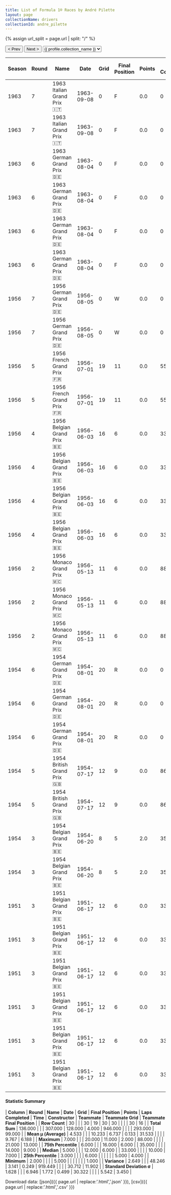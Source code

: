 ```yaml
---
title: List of Formula 1® Races by André Pilette
layout: page
collectionName: drivers
collectionId: andre_pilette
---
```


{% assign url_split = page.url | split: "/" %}
<div id="collection-navigation">
<button onclick="selector.options[selector.selectedIndex-1].value && (window.location = selector.options[selector.selectedIndex-1].value);">&lt; Prev</button>
<button onclick="selector.options[selector.selectedIndex+1].value && (window.location = selector.options[selector.selectedIndex+1].value);">Next &gt;</button>
<select id="selector" onchange="this.options[this.selectedIndex].value && (window.location = this.options[this.selectedIndex].value);">
  {% for collectionId in site.data[page.collectionName].refs %}
    {% if collectionId == page.collectionId %}
      {% assign selected = "selected" %}
    {% else %}
      {% assign selected = "" %}
    {% endif %}
    {% assign profile = site.data[page.collectionName][collectionId].profile %}
    <option value="/f1/{{ page.collectionName }}/{{ collectionId }}/{{ url_split[4] }}" {{ selected }}>{{ profile.collection_name }}</option>
  {% endfor %}
</select>
</div>

| Season | Round | Name | Date | Grid | Final Position | Points | Laps Completed | Time | Constructor | Teammate | Teammate Grid | Teammate Final Position |
|--|--|--|--|--|--|--|--|--|--|--|--|--|
| 1963 | 7 | 1963 Italian Grand Prix 🇮🇹 | 1963-09-08 | 0 | F | 0.0 | 0 |   | Lotus-Climax 🇬🇧 | [Jim Clark 🇬🇧](/f1/drivers/clark) | 3 | 1 |
| 1963 | 7 | 1963 Italian Grand Prix 🇮🇹 | 1963-09-08 | 0 | F | 0.0 | 0 |   | Lotus-Climax 🇬🇧 | [Mike Spence 🇬🇧](/f1/drivers/spence) | 9 | 13 |
| 1963 | 6 | 1963 German Grand Prix 🇩🇪 | 1963-08-04 | 0 | F | 0.0 | 0 |   | Lotus-Climax 🇬🇧 | [Jim Clark 🇬🇧](/f1/drivers/clark) | 1 | 2 |
| 1963 | 6 | 1963 German Grand Prix 🇩🇪 | 1963-08-04 | 0 | F | 0.0 | 0 |   | Lotus-Climax 🇬🇧 | [Trevor Taylor 🇬🇧](/f1/drivers/trevor_taylor) | 18 | 8 |
| 1963 | 6 | 1963 German Grand Prix 🇩🇪 | 1963-08-04 | 0 | F | 0.0 | 0 |   | Lotus-Climax 🇬🇧 | [Bernard Collomb 🇫🇷](/f1/drivers/collomb) | 21 | 10 |
| 1963 | 6 | 1963 German Grand Prix 🇩🇪 | 1963-08-04 | 0 | F | 0.0 | 0 |   | Lotus-Climax 🇬🇧 | [Tim Parnell 🇬🇧](/f1/drivers/parnell) | 0 | F |
| 1956 | 7 | 1956 German Grand Prix 🇩🇪 | 1956-08-05 | 0 | W | 0.0 | 0 |   | Gordini 🇫🇷 | [André Milhoux 🇧🇪](/f1/drivers/milhoux) | 21 | R |
| 1956 | 7 | 1956 German Grand Prix 🇩🇪 | 1956-08-05 | 0 | W | 0.0 | 0 |   | Gordini 🇫🇷 | [Robert Manzon 🇫🇷](/f1/drivers/manzon) | 15 | R |
| 1956 | 5 | 1956 French Grand Prix 🇫🇷 | 1956-07-01 | 19 | 11 | 0.0 | 55 |   | Gordini 🇫🇷 | [Hernando da Silva Ramos 🇧🇷](/f1/drivers/ramos) | 14 | 8 |
| 1956 | 5 | 1956 French Grand Prix 🇫🇷 | 1956-07-01 | 19 | 11 | 0.0 | 55 |   | Gordini 🇫🇷 | [Robert Manzon 🇫🇷](/f1/drivers/manzon) | 15 | 9 |
| 1956 | 4 | 1956 Belgian Grand Prix 🇧🇪 | 1956-06-03 | 16 | 6 | 0.0 | 33 |   | Ferrari 🇮🇹 | [Peter Collins 🇬🇧](/f1/drivers/collins) | 3 | 1 |
| 1956 | 4 | 1956 Belgian Grand Prix 🇧🇪 | 1956-06-03 | 16 | 6 | 0.0 | 33 |   | Ferrari 🇮🇹 | [Paul Frère 🇧🇪](/f1/drivers/frere) | 8 | 2 |
| 1956 | 4 | 1956 Belgian Grand Prix 🇧🇪 | 1956-06-03 | 16 | 6 | 0.0 | 33 |   | Ferrari 🇮🇹 | [Juan Fangio 🇦🇷](/f1/drivers/fangio) | 1 | R |
| 1956 | 4 | 1956 Belgian Grand Prix 🇧🇪 | 1956-06-03 | 16 | 6 | 0.0 | 33 |   | Ferrari 🇮🇹 | [Eugenio Castellotti 🇮🇹](/f1/drivers/castellotti) | 5 | R |
| 1956 | 2 | 1956 Monaco Grand Prix 🇲🇨 | 1956-05-13 | 11 | 6 | 0.0 | 88 |   | Gordini 🇫🇷 | [Hernando da Silva Ramos 🇧🇷](/f1/drivers/ramos) | 14 | 5 |
| 1956 | 2 | 1956 Monaco Grand Prix 🇲🇨 | 1956-05-13 | 11 | 6 | 0.0 | 88 |   | Gordini 🇫🇷 | [Élie Bayol 🇫🇷](/f1/drivers/bayol) | 11 | 6 |
| 1956 | 2 | 1956 Monaco Grand Prix 🇲🇨 | 1956-05-13 | 11 | 6 | 0.0 | 88 |   | Gordini 🇫🇷 | [Robert Manzon 🇫🇷](/f1/drivers/manzon) | 12 | R |
| 1954 | 6 | 1954 German Grand Prix 🇩🇪 | 1954-08-01 | 20 | R | 0.0 | 0 |   | Gordini 🇫🇷 | [Jean Behra 🇫🇷](/f1/drivers/behra) | 9 | 10 |
| 1954 | 6 | 1954 German Grand Prix 🇩🇪 | 1954-08-01 | 20 | R | 0.0 | 0 |   | Gordini 🇫🇷 | [Clemar Bucci 🇦🇷](/f1/drivers/bucci) | 16 | R |
| 1954 | 6 | 1954 German Grand Prix 🇩🇪 | 1954-08-01 | 20 | R | 0.0 | 0 |   | Gordini 🇫🇷 | [Paul Frère 🇧🇪](/f1/drivers/frere) | 4 | R |
| 1954 | 5 | 1954 British Grand Prix 🇬🇧 | 1954-07-17 | 12 | 9 | 0.0 | 86 |   | Gordini 🇫🇷 | [Jean Behra 🇫🇷](/f1/drivers/behra) | 5 | R |
| 1954 | 5 | 1954 British Grand Prix 🇬🇧 | 1954-07-17 | 12 | 9 | 0.0 | 86 |   | Gordini 🇫🇷 | [Clemar Bucci 🇦🇷](/f1/drivers/bucci) | 13 | R |
| 1954 | 3 | 1954 Belgian Grand Prix 🇧🇪 | 1954-06-20 | 8 | 5 | 2.0 | 35 |   | Gordini 🇫🇷 | [Paul Frère 🇧🇪](/f1/drivers/frere) | 10 | R |
| 1954 | 3 | 1954 Belgian Grand Prix 🇧🇪 | 1954-06-20 | 8 | 5 | 2.0 | 35 |   | Gordini 🇫🇷 | [Jean Behra 🇫🇷](/f1/drivers/behra) | 7 | R |
| 1951 | 3 | 1951 Belgian Grand Prix 🇧🇪 | 1951-06-17 | 12 | 6 | 0.0 | 33 |   | Talbot-Lago 🇫🇷 | [Louis Rosier 🇫🇷](/f1/drivers/rosier) | 7 | 4 |
| 1951 | 3 | 1951 Belgian Grand Prix 🇧🇪 | 1951-06-17 | 12 | 6 | 0.0 | 33 |   | Talbot-Lago 🇫🇷 | [Yves Cabantous 🇫🇷](/f1/drivers/cabantous) | 8 | 5 |
| 1951 | 3 | 1951 Belgian Grand Prix 🇧🇪 | 1951-06-17 | 12 | 6 | 0.0 | 33 |   | Talbot-Lago 🇫🇷 | [Johnny Claes 🇧🇪](/f1/drivers/claes) | 11 | 7 |
| 1951 | 3 | 1951 Belgian Grand Prix 🇧🇪 | 1951-06-17 | 12 | 6 | 0.0 | 33 |   | Talbot-Lago 🇫🇷 | [Pierre Levegh 🇫🇷](/f1/drivers/levegh) | 13 | 8 |
| 1951 | 3 | 1951 Belgian Grand Prix 🇧🇪 | 1951-06-17 | 12 | 6 | 0.0 | 33 |   | Talbot-Lago 🇫🇷 | [Louis Chiron 🇲🇨](/f1/drivers/chiron) | 9 | R |
| 1951 | 3 | 1951 Belgian Grand Prix 🇧🇪 | 1951-06-17 | 12 | 6 | 0.0 | 33 |   | Talbot-Lago 🇫🇷 | [Philippe Étancelin 🇫🇷](/f1/drivers/etancelin) | 10 | R |

#### Statistic Summary

| **Column** | **Round** | **Name** | **Date** | **Grid** | **Final Position** | **Points** | **Laps Completed** | **Time** | **Constructor** | **Teammate** | **Teammate Grid** | **Teammate Final Position** |
| **Row Count** | 30 |  |  | 30 | 19 | 30 | 30 |  |  |  | 30 | 16 |
| **Total Sum** | 136.000 |  |  | 307.000 | 128.000 | 4.000 | 946.000 |  |  |  | 293.000 | 99.000 |
| **Mean μ (Average)** | 4.533 |  |  | 10.233 | 6.737 | 0.133 | 31.533 |  |  |  | 9.767 | 6.188 |
| **Maximum** | 7.000 |  |  | 20.000 | 11.000 | 2.000 | 88.000 |  |  |  | 21.000 | 13.000 |
| **75th Percentile** | 6.000 |  |  | 16.000 | 6.000 |  | 35.000 |  |  |  | 14.000 | 9.000 |
| **Median** | 5.000 |  |  | 12.000 | 6.000 |  | 33.000 |  |  |  | 10.000 | 7.000 |
| **25th Percentile** | 3.000 |  |  |  | 6.000 |  |  |  |  |  | 5.000 | 4.000 |
| **Minimum** | 2.000 |  |  |  | 5.000 |  |  |  |  |  |  | 1.000 |
| **Variance** | 2.649 |  |  | 48.246 | 3.141 | 0.249 | 919.449 |  |  |  | 30.712 | 11.902 |
| **Standard Deviation σ** | 1.628 |  |  | 6.946 | 1.772 | 0.499 | 30.322 |  |  |  | 5.542 | 3.450 |

Download data: [json]({{ page.url | replace:'.html','.json' }}), [csv]({{ page.url | replace:'.html','.csv' }})
